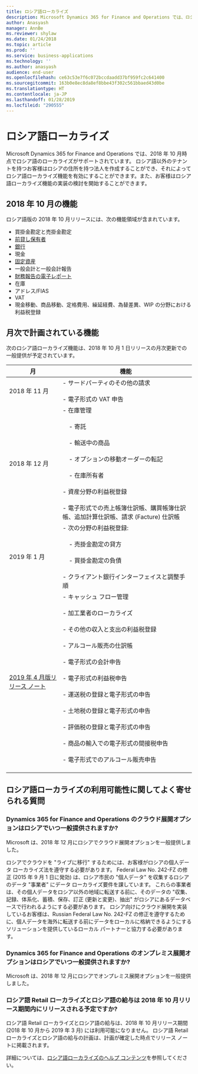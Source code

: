 ```yaml
---
title: ロシア語ローカライズ
description: Microsoft Dynamics 365 for Finance and Operations では、ロシアで必須の規制要件がサポートされるようになりました (オンプレミス展開の場合のみ)。
author: Anasyash
manager: AnnBe
ms.reviewer: shylaw
ms.date: 01/24/2018
ms.topic: article
ms.prod: ''
ms.service: business-applications
ms.technology: ''
ms.author: anasyash
audience: end-user
ms.openlocfilehash: ce63c53e7f6c072bccdaadd37bf959fc2c641400
ms.sourcegitcommit: 163b0e8ec8da8ef8bbe43f302c561bbaed43d0be
ms.translationtype: HT
ms.contentlocale: ja-JP
ms.lasthandoff: 01/28/2019
ms.locfileid: "290555"
---
```

# <a name="russian-localization"></a>ロシア語ローカライズ

Microsoft Dynamics 365 for Finance and Operations では、2018 年 10 月時点でロシア語のローカライズがサポートされています。 ロシア語以外のテナントを持つお客様はロシアの住所を持つ法人を作成することができ、それによってロシア語ローカライズ機能を有効にすることができます。また、お客様はロシア語ローカライズ機能の実装の検討を開始することができます。

## <a name="october-18-features"></a>2018 年 10 月の機能

ロシア語版の 2018 年 10 月リリースには、次の機能領域が含まれています。 

- 買掛金勘定と売掛金勘定
- [前貸し保有者](https://docs.microsoft.com/dynamics365/unified-operations/financials/localizations/rus-advance-holders) 
- [銀行](https://docs.microsoft.com/en-us/dynamics365/unified-operations/financials/localizations/rus-local-settings-requisites-bank-module)
- 現金
- [固定資産](https://docs.microsoft.com/dynamics365/unified-operations/financials/localizations/rus-fixed-asset-acquisition) 
- 一般会計と一般会計報告 
- [財務報告の電子レポート](https://docs.microsoft.com/dynamics365/unified-operations/financials/localizations/rus-financial-reports) 
- 在庫 
- アドレス/FIAS  
- VAT 
- 現金移動、商品移動、定格費用、繰延経費、為替差異、WIP の分野における利益税登録

## <a name="monthly-planned-features"></a>月次で計画されている機能

次のロシア語ローカライズ機能は、2018 年 10 月 1 日リリースの月次更新での一般提供が予定されています。 

|月|機能|
|----------------------|-------------|
|2018 年 11 月| - サードパーティのその他の請求<br></br>- 電子形式の VAT 申告|
|2018 年 12 月| - 在庫管理<br></br> &nbsp;&nbsp;&nbsp;&nbsp;- 寄託 <br></br>   &nbsp;&nbsp;&nbsp;&nbsp;- 輸送中の商品<br></br>   &nbsp;&nbsp;&nbsp;&nbsp;- オプションの移動オーダーの転記<br></br> &nbsp;&nbsp;&nbsp;&nbsp;- 在庫所有者<br></br> - 資産分野の利益税登録<br></br> - 電子形式での売上帳簿仕訳帳、購買帳簿仕訳帳、追加計算仕訳帳、請求 (Facture) 仕訳帳|
|2019 年 1 月| - 次の分野の利益税登録:<br></br>   &nbsp;&nbsp;&nbsp;&nbsp;- 売掛金勘定の貸方<br></br>   &nbsp;&nbsp;&nbsp;&nbsp;- 買掛金勘定の負債<br></br>- クライアント銀行インターフェイスと調整手順|
|[2019 年 4 月版リリース ノート](https://docs.microsoft.com/business-applications-release-notes/April19/dynamics365-finance-operations/russian-localization)|- キャッシュ フロー管理<br></br> - 加工業者のローカライズ<br></br>- その他の収入と支出の利益税登録<br></br>- アルコール販売の仕訳帳<br></br>- 電子形式の会計申告<br></br>- 電子形式の利益税申告<br></br>- 運送税の登録と電子形式の申告<br></br>- 土地税の登録と電子形式の申告<br></br>- 評価税の登録と電子形式の申告<br></br>- 商品の輸入での電子形式の間接税申告<br></br>- 電子形式でのアルコール販売申告<br></br>|


## <a name="frequently-asked-questions-about-the-russian-localization-availability"></a>ロシア語ローカライズの利用可能性に関してよく寄せられる質問

### <a name="when-will-the-cloud-deployment-option-of-dynamics-365-for-finance-and-operations-be-generally-available-for-russia"></a>Dynamics 365 for Finance and Operations のクラウド展開オプションはロシアでいつ一般提供されますか?

Microsoft は、2018 年 12 月にロシアでクラウド展開オプションを一般提供しました。  

ロシアでクラウドを "ライブに移行" するためには、お客様がロシアの個人データ ローカライズ法を遵守する必要があります。 Federal Law No. 242-FZ の修正 (2015 年 9 月 1 日に発効) は、ロシア市民の "個人データ" を収集するロシアのデータ "事業者" にデータ ローカライズ要件を課しています。 これらの事業者は、その個人データをロシア以外の地域に転送する前に、そのデータの "収集、記録、体系化、蓄積、保存、訂正 (更新と変更)、抽出" がロシアにあるデータベースで行われるようにする必要があります。 ロシア向けにクラウド展開を実装しているお客様は、Russian Federal Law No.  242-FZ の修正を遵守するために、個人データを海外に転送する前にデータをローカルに格納できるようにするソリューションを提供しているローカル パートナーと協力する必要があります。 


### <a name="when-will-the-on-premises-deployment-option-of-dynamics-365-for-finance-and-operations-be-generally-available-for-russia"></a>Dynamics 365 for Finance and Operations のオンプレミス展開オプションはロシアでいつ一般提供されますか?

Microsoft は、2018 年 12 月にロシアでオンプレミス展開オプションを一般提供しました。


### <a name="will-the-russian-retail-localization-and-russian-payroll-be-released-within-the-october-18-release-timeframe"></a>ロシア語 Retail ローカライズとロシア語の給与は 2018 年 10 月リリース期間内にリリースされる予定ですか?

ロシア語 Retail ローカライズとロシア語の給与は、2018 年 10 月リリース期間 (2018 年 10 月から 2019 年 3 月) には利用可能になりません。 ロシア語 Retail ローカライズとロシア語の給与の計画は、計画が確定した時点でリリース ノートに掲載されます。

詳細については、[ロシア語ローカライズのヘルプ コンテンツ](https://docs.microsoft.com/dynamics365/unified-operations/financials/localizations/russia)を参照してください。
